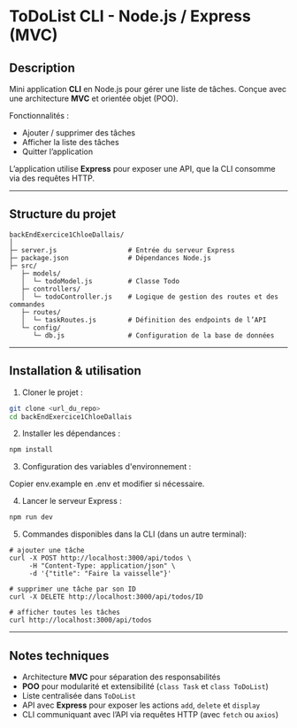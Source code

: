 # ToDoList CLI - Node.js / Express (MVC)

## Description

Mini application **CLI** en Node.js pour gérer une liste de tâches.
Conçue avec une architecture **MVC** et orientée objet (POO).

Fonctionnalités :

* Ajouter / supprimer des tâches
* Afficher la liste des tâches
* Quitter l’application

L’application utilise **Express** pour exposer une API, que la CLI consomme via des requêtes HTTP.

---

## Structure du projet

```
backEndExercice1ChloeDallais/
│
├─ server.js                  # Entrée du serveur Express
├─ package.json               # Dépendances Node.js
├─ src/
   ├─ models/
   │  └─ todoModel.js         # Classe Todo
   ├─ controllers/
   │  └─ todoController.js    # Logique de gestion des routes et des commandes
   ├─ routes/
   │  └─ taskRoutes.js        # Définition des endpoints de l’API
   └─ config/
      └─ db.js                # Configuration de la base de données
```

---

## Installation & utilisation

1. Cloner le projet :

```bash
git clone <url_du_repo>
cd backEndExercice1ChloeDallais
```

2. Installer les dépendances :

```bash
npm install
```

3. Configuration des variables d'environnement :

Copier env.example en .env et modifier si nécessaire.


4. Lancer le serveur Express :

```bash
npm run dev
```

5. Commandes disponibles dans la CLI (dans un autre terminal):

```
# ajouter une tâche
curl -X POST http://localhost:3000/api/todos \
     -H "Content-Type: application/json" \
     -d '{"title": "Faire la vaisselle"}'

# supprimer une tâche par son ID
curl -X DELETE http://localhost:3000/api/todos/ID

# afficher toutes les tâches
curl http://localhost:3000/api/todos
```

---

## Notes techniques

* Architecture **MVC** pour séparation des responsabilités
* **POO** pour modularité et extensibilité (`class Task` et `class ToDoList`)
* Liste centralisée dans `ToDoList`
* API avec **Express** pour exposer les actions `add`, `delete` et `display`
* CLI communiquant avec l’API via requêtes HTTP (avec `fetch` ou `axios`)
